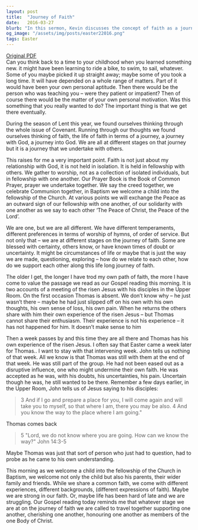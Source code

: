 ```yaml
---
layout: post
title:  "Journey of Faith"
date:   2016-03-27
blurb: "In this sermon, Kevin discusses the concept of faith as a journey, emphasizing that it is not an isolated experience but one that is shared in fellowship with others. He explores the different stages of this journey, acknowledging the presence of doubt and uncertainty. The sermon highlights the story of Thomas, who despite his doubts and uncertainties, remained part of the group, illustrating the importance of support and acceptance in the faith community."
og_image: "/assets/img/posts/easter22016.png"
tags: Easter
---
```

[Original PDF](/assets/pdf/easter22016.pdf)    
Can you think back to a time to your childhood when you learned something new. it might have been learning to ride a bike, to swim, to sail, whatever. Some of you maybe picked it up straight away; maybe some of you took a long time. It will have depended on a whole range of matters. Part of it would have been your own personal aptitude. Then there would be the person who was teaching you – were they patient or impatient? Then of course there would be the matter of your own personal motivation. Was this something that you really wanted to do? The important thing is that we get there eventually.

During the season of Lent this year, we found ourselves thinking through the whole issue of Covenant. Running through our thoughts we found ourselves thinking of faith, the life of faith in terms of a journey, a journey with God, a journey into God. We are all at different stages on that journey but it is a journey that we undertake with others.

This raises for me a very important point. Faith is not just about my relationship with God, it is not held in isolation. It is held in fellowship with others. We gather to worship, not as a collection of isolated individuals, but in fellowship with one another. Our Prayer Book is the Book of Common Prayer, prayer we undertake together. We say the creed together, we celebrate Communion together, in Baptism we welcome a child into the fellowship of the Church. At various points we will exchange the Peace as an outward sign of our fellowship with one another, of our solidarity with one another as we say to each other ‘The Peace of Christ, the Peace of the Lord’.

We are one, but we are all different. We have different temperaments, different preferences in terms of worship of hymns, of order of service. But not only that – we are at different stages on the journey of faith. Some are blessed with certainty, others know, or have known times of doubt or uncertainty. It might be circumstances of life or maybe that is just the way we are made, questioning, exploring – how do we relate to each other, how do we support each other along this life long journey of faith.

The older I get, the longer I have trod my own path of faith, the more I have come to value the passage we read as our Gospel reading this morning. It is two accounts of a meeting of the risen Jesus with his disciples in the Upper Room. On the first occasion Thomas is absent. We don’t know why – he just wasn’t there – maybe he had just slipped off on his own with his own thoughts, his own sense of loss, his own pain. When he returns the others share with him their own experience of the risen Jesus – but Thomas cannot share their enthusiasm. Their experience is not his experience – it has not happened for him. It doesn’t make sense to him

Then a week passes by and this time they are all there and Thomas has his own experience of the risen Jesus. I often say that Easter came a week later for Thomas.. I want to stay with that intervening week. John tells us nothing of that week. All we know is that Thomas was still with them at the end of that week. He was still part of the group. He had not been eased out as a disruptive influence, one who might undermine their own faith. He was accepted as he was, with his doubts, his uncertainties, his pain. Uncertain though he was, he still wanted to be there. Remember a few days earlier, in the Upper Room, John tells us of Jesus saying to his disciples:

> 3 And if I go and prepare a place for you, I will come again and will take you to myself, so that where I am, there you may be also. 4 And you know the way to the place where I am going."

Thomas comes back

> 5 "Lord, we do not know where you are going. How can we know the way?" John 14:3-5

Maybe Thomas was just that sort of person who just had to question, had to probe as he came to his own understanding.

This morning as we welcome a child into the fellowship of the Church in Baptism, we welcome not only the child but also his parents, their wider family and friends. While we share a common faith, we come with different experiences, different backgrounds, (different expressions of faith). Maybe we are strong in our faith. Or, maybe life has been hard of late and we are struggling. Our Gospel reading today reminds me that whatever stage we are at on the journey of faith we are called to travel together supporting one another, cherishing one another, honouring one another as members of the one Body of Christ.
